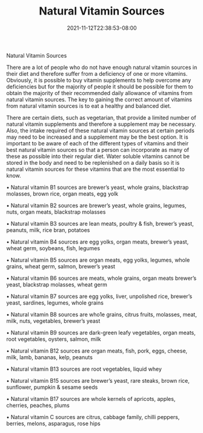 ﻿---
title: "Natural Vitamin Sources"
date: 2021-11-12T22:38:53-08:00
description: "Vitamins Tips for Web Success"
featured_image: "/images/Vitamins.jpg"
tags: ["Vitamins"]
---

Natural Vitamin Sources

There are a lot of people who do not have enough natural vitamin sources in their diet and therefore suffer from a deficiency of one or more vitamins. Obviously, it is possible to buy vitamin supplements to help overcome any deficiencies but for the majority of people it should be possible for them to obtain the majority of their recommended daily allowance of vitamins from natural vitamin sources. The key to gaining the correct amount of vitamins from natural vitamin sources is to eat a healthy and balanced diet. 

There are certain diets, such as vegetarian, that provide a limited number of natural vitamin supplements and therefore a supplement may be necessary. Also, the intake required of these natural vitamin sources at certain periods may need to be increased and a supplement may be the best option. It is important to be aware of each of the different types of vitamins and their best natural vitamin sources so that a person can incorporate as many of these as possible into their regular diet. Water soluble vitamins cannot be stored in the body and need to be replenished on a daily basis so it is natural vitamin sources for these vitamins that are the most essential to know. 

•	Natural vitamin B1 sources are brewer’s yeast, whole grains, blackstrap molasses, brown rice, organ meats, egg yolk

•	Natural vitamin B2 sources are brewer’s yeast, whole grains, legumes, nuts, organ meats, blackstrap molasses

•	Natural vitamin B3 sources are lean meats, poultry & fish, brewer’s yeast, peanuts, milk, rice bran, potatoes

•	Natural vitamin B4 sources are egg yolks, organ meats, brewer’s yeast, wheat germ, soybeans, fish, legumes

•	Natural vitamin B5 sources are organ meats, egg yolks, legumes, whole grains, wheat germ, salmon, brewer’s yeast

•	Natural vitamin B6 sources are meats, whole grains, organ meats brewer’s yeast, blackstrap molasses, wheat germ

•	Natural vitamin B7 sources are egg yolks, liver, unpolished rice, brewer’s yeast, sardines, legumes, whole grains

•	Natural vitamin B8 sources are who1e grains, citrus fruits, molasses, meat, milk, nuts, vegetables, brewer’s yeast

•	Natural vitamin B9 sources are dark-green leafy vegetables, organ meats, root vegetables, oysters, salmon, milk

•	Natural vitamin B12 sources are organ meats, fish, pork, eggs, cheese, milk, lamb, bananas, kelp, peanuts

•	Natural vitamin B13 sources are root vegetables, liquid whey

•	Natural vitamin B15 sources are brewer’s yeast, rare steaks, brown rice, sunflower, pumpkin & sesame seeds

•	Natural vitamin B17 sources are whole kernels of apricots, apples, cherries, peaches, plums

•	Natural vitamin C sources are citrus, cabbage family, chilli peppers, berries, melons, asparagus, rose hips

